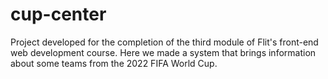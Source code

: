 # cup-center
Project developed for the completion of the third module of Flit's front-end web development course. Here we made a system that brings information about some teams from the 2022 FIFA World Cup.

